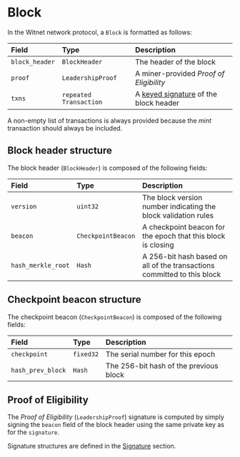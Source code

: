 # Block

In the Witnet network protocol, a `Block` is formatted as follows:

| Field          | Type                   | Description                                        |
|:---------------|:-----------------------|:---------------------------------------------------|
| `block_header` | `BlockHeader`          | The header of the block                            |
| `proof`        | `LeadershipProof`      | A miner-provided _Proof of Eligibility_            |
| `txns`         | `repeated Transaction` | A [keyed signature][Signature] of the block header |

A non-empty list of transactions is always provided because the _mint_ transaction should always be included.

## Block header structure

The block header (`BlockHeader`) is composed of the following fields:

| Field              | Type               | Description                                                             |
|:-------------------|:-------------------|:------------------------------------------------------------------------|
| `version`          | `uint32`           | The block version number indicating the block validation rules          |
| `beacon`           | `CheckpointBeacon` | A checkpoint beacon for the epoch that this block is closing            |
| `hash_merkle_root` | `Hash`             | A 256-bit hash based on all of the transactions committed to this block |

## Checkpoint beacon structure

The checkpoint beacon (`CheckpointBeacon`) is composed of the following fields:

| Field             | Type      | Description                            |
|:------------------|:----------|:---------------------------------------|
| `checkpoint`      | `fixed32` | The serial number for this epoch       |
| `hash_prev_block` | `Hash`    | The 256-bit hash of the previous block |

## Proof of Eligibility

The _Proof of Eligibility_ (`LeadershipProof`) signature is computed by
simply signing the `beacon` field of the block header using the same
private key as for the `signature`.

Signature structures are defined in the [Signature] section.

[Signature]: /protocol/network/data-structures/signature/
[Transaction]: /protocol/network/data-structures/transaction/